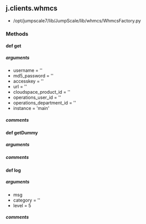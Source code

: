 ## j.clients.whmcs

- /opt/jumpscale7/lib/JumpScale/lib/whmcs/WhmcsFactory.py

### Methods

#### def get 
##### arguments

- username = ''
- md5_password = ''
- accesskey = ''
- url = ''
- cloudspace_product_id = ''
- operations_user_id = ''
- operations_department_id = ''
- instance = 'main'

##### comments

#### def getDummy 
##### arguments

##### comments

#### def log 
##### arguments

- msg
- category = ''
- level = 5

##### comments

